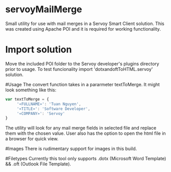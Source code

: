 # servoyMailMerge

Small utility for use with mail merges in a Servoy Smart Client solution.
This was created using Apache POI and it is required for working functionality.

# Import solution
Move the included POI folder to the Servoy developer's plugins directory prior to usage.
To test funcionality import 'dotxandoftToHTML.servoy' solution.

#Usage
The convert function takes in a pararmeter textToMerge.
It might look something like this:
```javascript
var textToMerge = {
	 '«FULLNAME»': 'Tuan Nguyen',
     '«TITLE»': 'Software Developer',
     '«COMPANY»': 'Servoy'
}
```

The utility will look for any mail merge fields in selected file and replace them with the chosen value.  User also has the option to open the html file in a browser for quick view.

#Images
There is rudimentary support for images in this build.

#Filetypes
Currently this tool only supports .dotx (Microsoft Word Template) && .oft (Outlook File Template).